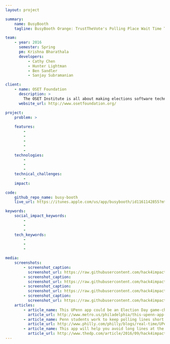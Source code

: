 ```yaml
---
layout: project

summary:
    name: BusyBooth
    tagline: BusyBooth Orange: TrustTheVote's Polling Place Wait Time Tracker for Orange County CA's November 2016 Election

team:
    - year: 2016
      semester: Spring
      pm: Krishna Bharathala
      developers:
          - Cathy Chen
          - Hunter Lightman
          - Ben Sandler
          - Sanjay Subramanian

client:
    - name: OSET Foundation
      description: >
        The OSET Institute is all about making elections software technology publicly available in order to increase verification, accuracy, security, and transparency (in process), and ensure that ballots are counted as cast.  The work is all about integrity in election
      website_url: http://www.osetfoundation.org/

project:
    problem: >
        
    features:
        -
        -
        -
        -
        -
    technologies:
        -
        -
        -
    technical_challenges:
        -
    impact:

code:
    github_repo_name: busy-booth
    live_url: https://itunes.apple.com/us/app/busybooth/id1161142855?mt=8

keywords:
    social_impact_keywords:
        -
        -
        -
    tech_keywords:
        -
        -
        -

media:
    screenshots:
        - screenshot_caption:
          screenshot_url: https://raw.githubusercontent.com/hack4impact/busy-booth/master/screen696x696.jpeg
        - screenshot_caption:
          screenshot_url: https://raw.githubusercontent.com/hack4impact/busy-booth/master/screen696x696%20(1).jpeg
        - screenshot_caption:
          screenshot_url: https://raw.githubusercontent.com/hack4impact/busy-booth/master/screen696x696%20(2).jpeg
        - screenshot_caption:
          screenshot_url: https://raw.githubusercontent.com/hack4impact/busy-booth/master/screen696x696%20(3).jpeg
    articles:
        - article_name: This UPenn app could be an Election Day game-changer
          article_url: http://www.metro.us/philadelphia/this-upenn-app-could-be-an-election-day-game-changer/zsJpjb---VtPLDYDwg787E/
        - article_name: Penn students work to keep polling lines short
          article_url: http://www.philly.com/philly/blogs/real-time/UPenn-students-work-to-shorten-polling-lines.html
        - article_name: This app will help you avoid long lines at the voting booth on Election Day
          article_url: http://www.thedp.com/article/2016/09/hack4impact-strives-to-increase-voter-turnout
---
```

